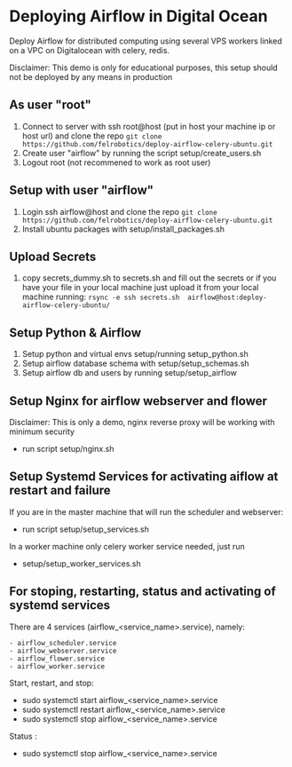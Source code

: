 # Deploying Airflow in Digital Ocean

Deploy Airflow for distributed computing using several VPS workers linked on a VPC on Digitalocean
with celery, redis.

Disclaimer: This demo is only for educational purposes, this setup should not be deployed by any means in production


## As user "root"

1. Connect to server with ssh root@host (put in host your machine ip or host url) and clone the repo  `git clone https://github.com/felrobotics/deploy-airflow-celery-ubuntu.git`
2. Create user "airflow" by running the script setup/create_users.sh
3. Logout root (not recommened to work as root user)

## Setup with user "airflow"

1. Login ssh airflow@host and clone the repo `git clone https://github.com/felrobotics/deploy-airflow-celery-ubuntu.git`
2. Install ubuntu packages with setup/install_packages.sh
   
## Upload Secrets   

1. copy secrets_dummy.sh to secrets.sh and fill out the secrets or if you have your file in your local machine just upload it from
your local machine running: `rsync -e ssh secrets.sh  airflow@host:deploy-airflow-celery-ubuntu/`

## Setup Python & Airflow

1. Setup python and virtual envs setup/running setup_python.sh
2. Setup airflow database schema with setup/setup_schemas.sh
3. Setup airflow db and users by running setup/setup_airflow

## Setup Nginx for airflow webserver and flower

Disclaimer: This is only a demo, nginx reverse proxy will be working with minimum security
- run script setup/nginx.sh


## Setup Systemd Services for activating aiflow at restart and failure

If you are in the master machine that will run the scheduler and webserver:

- run script setup/setup_services.sh

In a worker machine only celery worker service needed, just run

-  setup/setup_worker_services.sh

## For stoping, restarting, status and activating of systemd services 

There are 4 services (airflow_<service_name>.service), namely:

    - airflow_scheduler.service
    - airflow_webserver.service
    - airflow_flower.service
    - airflow_worker.service

Start, restart, and stop: 

- sudo systemctl start airflow_<service_name>.service  
- sudo systemctl restart airflow_<service_name>.service
- sudo systemctl stop airflow_<service_name>.service

Status :
- sudo systemctl stop airflow_<service_name>.service




